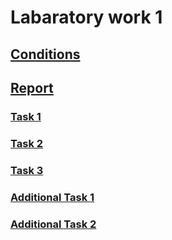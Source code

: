 # Labaratory work 1
## [Conditions](https://github.com/999ashu/Zero-First-Order-Optimization-Methods/blob/main/conditions.pdf)
## [Report](https://github.com/999ashu/Zero-First-Order-Optimization-Methods/blob/main/report.pdf)
### [Task 1](https://github.com/999ashu/Zero-First-Order-Optimization-Methods/blob/main/GD_LRS.ipynb)
### [Task 2](https://github.com/999ashu/Zero-First-Order-Optimization-Methods/blob/main/GD_GSS.ipynb)
### [Task 3](https://github.com/999ashu/Zero-First-Order-Optimization-Methods/blob/main/GD_SciPy.ipynb)
### [Additional Task 1](https://github.com/999ashu/Zero-First-Order-Optimization-Methods/blob/main/GD_TIS.ipynb)
### [Additional Task 2](https://github.com/999ashu/Zero-First-Order-Optimization-Methods/blob/main/GD_Multimodal.ipynb)
